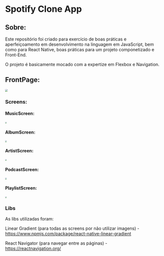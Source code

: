 # Spotify Clone App



## Sobre:

Este repositório foi criado para exercício de boas práticas e aperfeiçoamento em desenvolvimento na linguagem em JavaScript, bem como para React Native, boas práticas para um projeto componetizado e Front-End.

O projeto é basicamente mocado com a expertize em Flexbox e Navigation. 



## FrontPage:

<img src="assets\readmegifs\1.gif" style="zoom:50%;" />



### Screens:



#### MusicScreen:

<img src="assets\readmegifs\2.gif" style="zoom:33%;" />



#### AlbumScreen:

<img src="assets\readmegifs\3.gif" style="zoom:33%;" />



#### ArtistScreen:

<img src="assets\readmegifs\4.gif" style="zoom:33%;" />



#### PodcastScreen:

<img src="assets\readmegifs\5.gif" style="zoom:33%;" />



#### PlaylistScreen:

<img src="assets\readmegifs\6.gif" style="zoom:33%;" />



### Libs



As libs utilizadas foram:



Linear Gradient (para todas as screens por não utilizar imagens) - https://www.npmjs.com/package/react-native-linear-gradient

React Navigator (para navegar entre as páginas) - https://reactnavigation.org/



